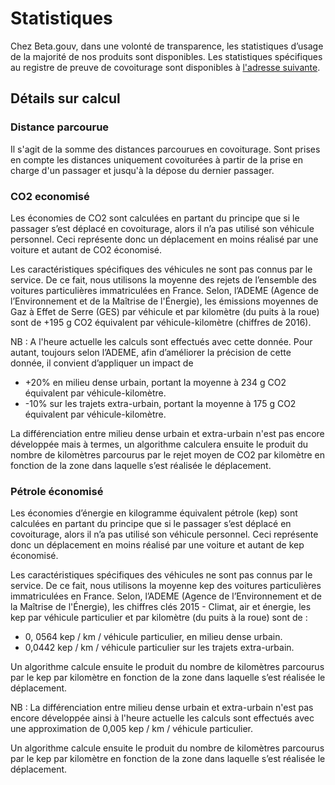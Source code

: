 # Statistiques

Chez Beta.gouv, dans une volonté de transparence, les statistiques d’usage de la majorité de nos produits sont disponibles. Les statistiques spécifiques au registre de preuve de covoiturage sont disponibles à [l'adresse suivante](https://app-staging.covoiturage.beta.gouv.fr/statistics). 

## Détails sur calcul

### Distance parcourue

Il s'agit de la somme des distances parcourues en covoiturage. Sont prises en compte les distances uniquement covoiturées à partir de la prise en charge d'un passager et jusqu'à la dépose du dernier passager. 

### CO2 economisé

Les économies de CO2 sont calculées en partant du principe que si le passager s’est déplacé en covoiturage, alors il n’a pas utilisé son véhicule personnel. Ceci représente donc un déplacement en moins réalisé par une voiture et autant de CO2 économisé.

Les caractéristiques spécifiques des véhicules ne sont pas connus par le service. De ce fait, nous utilisons la moyenne des rejets de l’ensemble des voitures particulières immatriculées en France. Selon, l’ADEME \(Agence de l’Environnement et de la Maîtrise de l'Énergie\), les émissions moyennes de Gaz à Effet de Serre \(GES\) par véhicule et par kilomètre \(du puits à la roue\) sont de +195 g CO2 équivalent par véhicule-kilomètre \(chiffres de 2016\). 

NB : A l'heure actuelle les calculs sont effectués avec cette donnée. Pour autant, toujours selon l’ADEME, afin d’améliorer la précision de cette donnée, il convient d’appliquer un impact de

* +20% en milieu dense urbain, portant la moyenne à 234 g CO2 équivalent par véhicule-kilomètre.
* -10% sur les trajets extra-urbain, portant la moyenne à 175 g CO2 équivalent par véhicule-kilomètre.

La différenciation entre milieu dense urbain et extra-urbain n'est pas encore développée mais à termes, un algorithme calculera ensuite le produit du nombre de kilomètres parcourus par le rejet moyen de CO2 par kilomètre en fonction de la zone dans laquelle s’est réalisée le déplacement.

### Pétrole économisé

Les économies d’énergie en kilogramme équivalent pétrole \(kep\) sont calculées en partant du principe que si le passager s’est déplacé en covoiturage, alors il n’a pas utilisé son véhicule personnel. Ceci représente donc un déplacement en moins réalisé par une voiture et autant de kep économisé.

Les caractéristiques spécifiques des véhicules ne sont pas connus par le service. De ce fait, nous utilisons la moyenne kep des voitures particulières immatriculées en France. Selon, l’ADEME \(Agence de l’Environnement et de la Maîtrise de l'Énergie\), les chiffres clés 2015 - Climat, air et énergie, les kep par véhicule particulier et par kilomètre \(du puits à la roue\) sont de :

* 0, 0564 kep / km / véhicule particulier, en milieu dense urbain.
* 0,0442 kep / km / véhicule particulier sur les trajets extra-urbain.

Un algorithme calcule ensuite le produit du nombre de kilomètres parcourus par le kep par kilomètre en fonction de la zone dans laquelle s’est réalisée le déplacement.  


NB : La différenciation entre milieu dense urbain et extra-urbain n'est pas encore développée ainsi à l'heure actuelle les calculs sont effectués avec une approximation de 0,005 kep / km / véhicule particulier. 

Un algorithme calcule ensuite le produit du nombre de kilomètres parcourus par le kep par kilomètre en fonction de la zone dans laquelle s’est réalisée le déplacement.  


